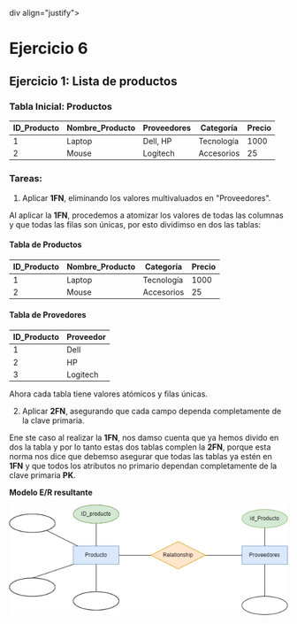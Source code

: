 div align="justify">

# Ejercicio 6

## Ejercicio 1: Lista de productos

### **Tabla Inicial: Productos**

| ID_Producto | Nombre_Producto | Proveedores      | Categoría   | Precio |
|------------|----------------|-----------------|------------|--------|
| 1          | Laptop         | Dell, HP        | Tecnología | 1000   |
| 2          | Mouse          | Logitech        | Accesorios | 25     |

### **Tareas:**

1. Aplicar **1FN**, eliminando los valores multivaluados en "Proveedores".

Al aplicar la  **1FN**, procedemos a atomizar los valores de todas las columnas y que todas las filas son únicas, por esto dividimso en dos las tablas:


#### **Tabla de Productos**
| ID_Producto | Nombre_Producto | Categoría   | Precio |
|------------|----------------|------------|--------|
| 1          | Laptop         | Tecnología | 1000   |
| 2          | Mouse          | Accesorios | 25     |

#### **Tabla de Provedores**
| ID_Producto | Proveedor  |
|------------|-------------|
| 1          | Dell        | 
| 2          | HP          | 
| 3          | Logitech    | 

Ahora cada tabla tiene valores atómicos y filas únicas.

2. Aplicar **2FN**, asegurando que cada campo dependa completamente de la clave primaria.

Ene ste caso al realizar la **1FN**, nos damso cuenta que ya hemos divido en dos la tabla y por lo tanto estas dos tablas complen la **2FN**, porque esta norma nos dice que debemso asegurar que todas las tablas ya estén en **1FN** y que todos los atributos no primario dependan completamente de la clave primaria **PK**.

**Modelo E/R resultante**

<img src="images/ejercicio1.drawio.png">